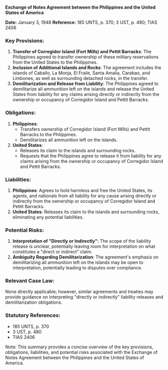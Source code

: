 **Exchange of Notes Agreement between the Philippines and the United States of America**

**Date:** January 3, 1948
**Reference:** 185 UNTS, p. 370; 3 UST, p. 480; TIAS 2406

### Key Provisions:

1. **Transfer of Corregidor Island (Fort Mills) and Pettit Barracks**: The Philippines agreed to transfer ownership of these military reservations from the United States to the Philippines.
2. **Inclusion of Additional Islands and Rocks**: The agreement includes the islands of Caballo, La Monja, El Fraile, Santa Amalia, Carabao, and Limbones, as well as surrounding detached rocks, in the transfer.
3. **Demilitarization and Release from Liability**: The Philippines agreed to demilitarize all ammunition left on the islands and release the United States from liability for any claims arising directly or indirectly from the ownership or occupancy of Corregidor Island and Pettit Barracks.

### Obligations:

1. **Philippines**:
	* Transfers ownership of Corregidor Island (Fort Mills) and Pettit Barracks to the Philippines.
	* Demilitarizes all ammunition left on the islands.
2. **United States**:
	* Releases its claim to the islands and surrounding rocks.
	* Requests that the Philippines agree to release it from liability for any claims arising from the ownership or occupancy of Corregidor Island and Pettit Barracks.

### Liabilities:

1. **Philippines**: Agrees to hold harmless and free the United States, its agents, and nationals from all liability for any cause arising directly or indirectly from the ownership or occupancy of Corregidor Island and Pettit Barracks.
2. **United States**: Releases its claim to the islands and surrounding rocks, eliminating any potential liabilities.

### Potential Risks:

1. **Interpretation of "Directly or Indirectly"**: The scope of the liability release is unclear, potentially leaving room for interpretation on what constitutes a "direct or indirect" claim.
2. **Ambiguity Regarding Demilitarization**: The agreement's emphasis on demilitarizing all ammunition left on the islands may be open to interpretation, potentially leading to disputes over compliance.

### Relevant Case Law:

None directly applicable; however, similar agreements and treaties may provide guidance on interpreting "directly or indirectly" liability releases and demilitarization obligations.

### Statutory References:

* 185 UNTS, p. 370
* 3 UST, p. 480
* TIAS 2406

Note: This summary provides a concise overview of the key provisions, obligations, liabilities, and potential risks associated with the Exchange of Notes Agreement between the Philippines and the United States of America.